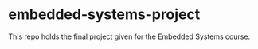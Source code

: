 # embedded-systems-project
This repo holds the final project given for the Embedded Systems course.
